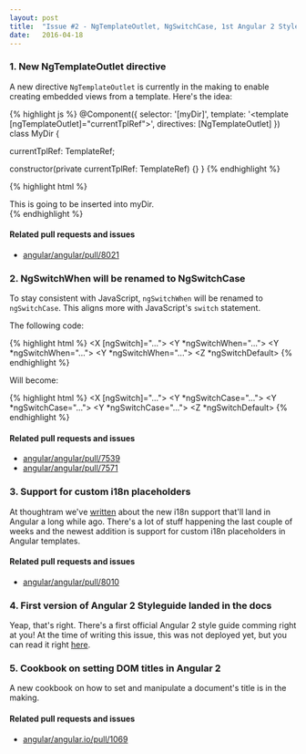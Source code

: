 ```yaml
---
layout: post
title:  "Issue #2 - NgTemplateOutlet, NgSwitchCase, 1st Angular 2 Style Guide, improved i18n"
date:   2016-04-18
---
```


### 1. New NgTemplateOutlet directive

A new directive `NgTemplateOutlet` is currently in the making to enable creating embedded views from a template. Here's the idea:

{% highlight js %}
@Component({
  selector: '[myDir]',
  template: '<template [ngTemplateOutlet]="currentTplRef"></template>',
  directives: [NgTemplateOutlet]
})
class MyDir {

  currentTplRef: TemplateRef;

  constructor(private currentTplRef: TemplateRef) {}
}
{% endhighlight %}

{% highlight html %}
<div *myDir>
  This is going to be inserted into myDir.
</div>

<!-- or alternatively -->

<template myDir>
  <div>This is going to be inserted into myDir.</div>
</template>
{% endhighlight %}

#### Related pull requests and issues

- [angular/angular/pull/8021](https://github.com/angular/angular/pull/8021)

### 2. NgSwitchWhen will be renamed to NgSwitchCase

To stay consistent with JavaScript, `ngSwitchWhen` will be renamed to `ngSwitchCase`. This aligns more with JavaScript's `switch` statement.

The following code:

{% highlight html %}
<X [ngSwitch]="...">
  <Y *ngSwitchWhen="..."></Y>
  <Y *ngSwitchWhen="..."></Y>
  <Y *ngSwitchWhen="..."></Y>
  <Z *ngSwitchDefault></Z>
</X>
{% endhighlight %}

Will become:

{% highlight html %}
<X [ngSwitch]="...">
  <Y *ngSwitchCase="..."></Y>
  <Y *ngSwitchCase="..."></Y>
  <Y *ngSwitchCase="..."></Y>
  <Z *ngSwitchDefault></Z>
</X>
{% endhighlight %}

#### Related pull requests and issues

- [angular/angular/pull/7539](https://github.com/angular/angular/pull/7639)
- [angular/angular/pull/7571](https://github.com/angular/angular/issues/7571)

### 3. Support for custom i18n placeholders

At thoughtram we've [written](http://blog.thoughtram.io/angular/2015/03/21/angular-and-i18n-the-new-world.html) about the new i18n support that'll land in Angular a long while ago. There's a lot of stuff happening the last couple of weeks and the newest addition is support for custom i18n placeholders in Angular templates.

#### Related pull requests and issues

- [angular/angular/pull/8010](https://github.com/angular/angular/pull/8010)

### 4. First version of Angular 2 Styleguide landed in the docs

Yeap, that's right. There's a first official Angular 2 style guide comming right at you! At the time of writing this issue, this was not deployed yet, but you can read it right [here](https://github.com/angular/angular.io/pull/1040).

### 5. Cookbook on setting DOM titles in Angular 2

A new cookbook on how to set and manipulate a document's title is in the making.

#### Related pull requests and issues

- [angular/angular.io/pull/1069](https://github.com/angular/angular.io/pull/1069)
